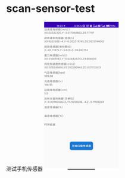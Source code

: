 # scan-sensor-test
测试手机传感器
<img src=".\image\小米10运行效果图.jpg" alt="小米10运行效果图"  width="200" height="400"  />
